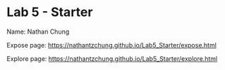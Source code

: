 # Lab 5 - Starter
Name: Nathan Chung

Expose page: https://nathantzchung.github.io/Lab5_Starter/expose.html

Explore page: https://nathantzchung.github.io/Lab5_Starter/explore.html